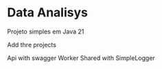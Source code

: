 # Data Analisys
Projeto simples em Java 21


Add thre projects


Api with swagger
Worker
Shared with SimpleLogger

